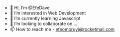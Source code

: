 - 👋 Hi, I’m @EfeDave
- 👀 I’m interested in Web Development
- 🌱 I’m currently learning Javascript
- 💞️ I’m looking to collaborate on ...
- 📫 How to reach me - efeomoruyi@rocketmail.com

<!---
EfeDave/EfeDave is a ✨ special ✨ repository because its `README.md` (this file) appears on your GitHub profile.
You can click the Preview link to take a look at your changes.
--->
